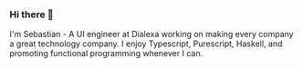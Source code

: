 ### Hi there 👋

I'm Sebastian - A UI engineer at Dialexa working on making every company a great technology company. I enjoy Typescript, Purescript, Haskell, and promoting functional programming whenever I can.
